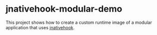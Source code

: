 # jnativehook-modular-demo

This project shows how to create a custom runtime image of a modular application that uses [jnativehook](https://github.com/kwhat/jnativehook).


